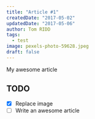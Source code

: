 ```yaml
---
title: "Article #1"
createdDate: "2017-05-02"
updatedDate: "2017-05-06"
author: Tom RIDD
tags:
  - test
image: pexels-photo-59628.jpeg
draft: false
---
```


My awesome article

## TODO

- [x] Replace image
- [ ] Write an awesome article
